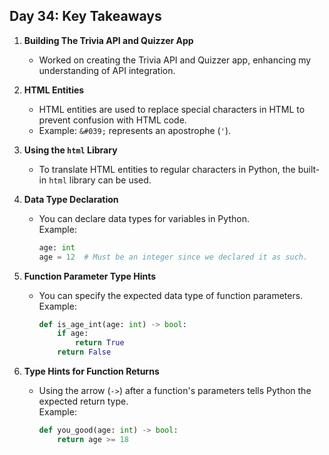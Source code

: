 ## Day 34: Key Takeaways

1. **Building The Trivia API and Quizzer App**  
   - Worked on creating the Trivia API and Quizzer app, enhancing my understanding of API integration.

2. **HTML Entities**  
   - HTML entities are used to replace special characters in HTML to prevent confusion with HTML code.  
   - Example: `&#039;` represents an apostrophe (`'`).

3. **Using the `html` Library**  
   - To translate HTML entities to regular characters in Python, the built-in `html` library can be used.

4. **Data Type Declaration**  
   - You can declare data types for variables in Python.  
     Example:
     ```python
     age: int
     age = 12  # Must be an integer since we declared it as such.
     ```

5. **Function Parameter Type Hints**  
   - You can specify the expected data type of function parameters.  
     Example:
     ```python
     def is_age_int(age: int) -> bool:
         if age:
             return True
         return False
     ```

6. **Type Hints for Function Returns**  
   - Using the arrow (`->`) after a function's parameters tells Python the expected return type.  
     Example:
     ```python
     def you_good(age: int) -> bool:
         return age >= 18
     ```